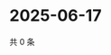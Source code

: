 # 2025-06-17

共 0 条

<!-- BEGIN ZHIHUVIDEO -->
<!-- 最后更新时间 Tue Jun 17 2025 00:14:44 GMT+0800 (China Standard Time) -->

<!-- END ZHIHUVIDEO -->

